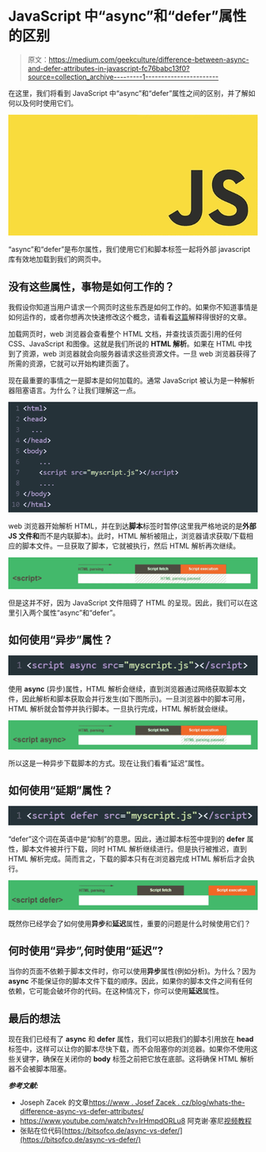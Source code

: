 # JavaScript 中“async”和“defer”属性的区别

> 原文：<https://medium.com/geekculture/difference-between-async-and-defer-attributes-in-javascript-fc76babc13f0?source=collection_archive---------1----------------------->

在这里，我们将看到 JavaScript 中“async”和“defer”属性之间的区别，并了解如何以及何时使用它们。

![](img/55f4397d6e80215e38550b9bb8bf133f.png)

“async”和“defer”是布尔属性，我们使用它们和脚本标签一起将外部 javascript 库有效地加载到我们的网页中。

## 没有这些属性，事物是如何工作的？

我假设你知道当用户请求一个网页时这些东西是如何工作的。如果你不知道事情是如何运作的，或者你想再次快速修改这个概念，请看看[这篇](https://varvy.com/pagespeed/display.html)解释得很好的文章。

加载网页时，web 浏览器会查看整个 HTML 文档，并查找该页面引用的任何 CSS、JavaScript 和图像。这就是我们所说的 **HTML 解析**。如果在 HTML 中找到了资源，web 浏览器就会向服务器请求这些资源文件。一旦 web 浏览器获得了所需的资源，它就可以开始构建页面了。

现在最重要的事情之一是脚本是如何加载的。通常 JavaScript 被认为是一种解析器阻塞语言。为什么？让我们理解这一点。

![](img/d4ee20f74d7296e45b186cb495a5c33b.png)

web 浏览器开始解析 HTML，并在到达**脚本**标签时暂停(这里我严格地说的是**外部 JS 文件和**而不是内联脚本)。此时，HTML 解析被阻止，浏览器请求获取/下载相应的脚本文件。一旦获取了脚本，它就被执行，然后 HTML 解析再次继续。

![](img/165798e0db86bda3c0fde113e23ee8a1.png)

但是这并不好，因为 JavaScript 文件阻碍了 HTML 的呈现。因此，我们可以在这里引入两个属性“async”和“defer”。

## 如何使用“异步”属性？

![](img/d0993ba4d8daa1bf4cb2b143db335633.png)

使用 **async** (异步)属性，HTML 解析会继续，直到浏览器通过网络获取脚本文件，因此解析和脚本获取会并行发生(如下图所示)。一旦浏览器中的脚本可用，HTML 解析就会暂停并执行脚本。一旦执行完成，HTML 解析就会继续。

![](img/8457861511bb5d87df6072f8d99224af.png)

所以这是一种异步下载脚本的方式。现在让我们看看“延迟”属性。

## 如何使用“延期”属性？

![](img/d86421082b5dcebfd901a44a6ea2cb50.png)

“defer”这个词在英语中是“抑制”的意思。因此，通过脚本标签中提到的 **defer** 属性，脚本文件被并行下载，同时 HTML 解析继续进行。但是执行被推迟，直到 HTML 解析完成。简而言之，下载的脚本只有在浏览器完成 HTML 解析后才会执行。

![](img/88728150ccb75b0f78787982de429f8c.png)

既然你已经学会了如何使用**异步**和**延迟**属性，重要的问题是什么时候使用它们？

## 何时使用“异步”,何时使用“延迟”?

当你的页面不依赖于脚本文件时，你可以使用**异步**属性(例如分析)。为什么？因为 **async** 不能保证你的脚本文件下载的顺序。因此，如果你的脚本文件之间有任何依赖，它可能会破坏你的代码。在这种情况下，你可以使用**延迟**属性。

## 最后的想法

现在我们已经有了 **async** 和 **defer** 属性，我们可以把我们的脚本引用放在 **head** 标签中，这样可以让你的脚本尽快下载，而不会阻塞你的浏览器。如果你不使用这些关键字，确保在关闭你的 **body** 标签之前把它放在底部。这将确保 HTML 解析器不会被脚本阻塞。

***参考文献:***

*   Joseph Zacek 的文章[https://www . Josef Zacek . cz/blog/whats-the-difference-async-vs-defer-attributes/](https://www.josefzacek.cz/blog/whats-the-difference-between-async-vs-defer-attributes/)
*   https://www.youtube.com/watch?v=IrHmpdORLu8 阿克谢·塞尼[视频教程](https://www.youtube.com/watch?v=IrHmpdORLu8)
*   张贴在位代码[https://bitsofco.de/async-vs-defer/](https://bitsofco.de/async-vs-defer/)